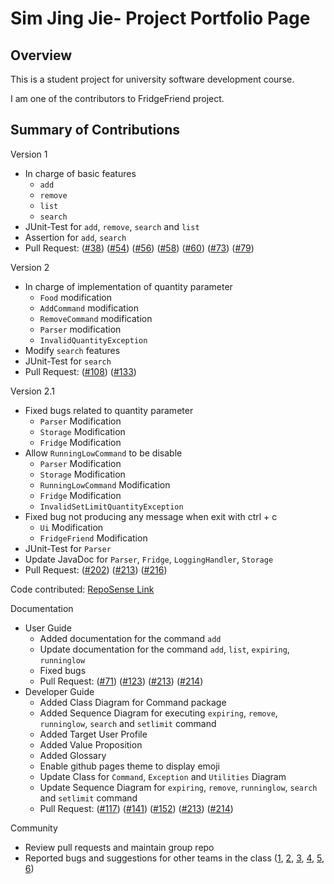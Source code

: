 # Sim Jing Jie- Project Portfolio Page

## Overview
This is a student project for university software development course.

I am one of the contributors to FridgeFriend project.

## Summary of Contributions

Version 1  

  - In charge of basic features
    - `add`
    - `remove`
    - `list`
    - `search`
  - JUnit-Test for `add`, `remove`, `search` and `list`
  - Assertion for `add`, `search`
  - Pull Request: ([#38](https://github.com/AY2021S2-CS2113-T10-1/tp/pull/38))
    ([#54](https://github.com/AY2021S2-CS2113-T10-1/tp/pull/54))
    ([#56](https://github.com/AY2021S2-CS2113-T10-1/tp/pull/56))
    ([#58](https://github.com/AY2021S2-CS2113-T10-1/tp/pull/58))
    ([#60](https://github.com/AY2021S2-CS2113-T10-1/tp/pull/60))
    ([#73](https://github.com/AY2021S2-CS2113-T10-1/tp/pull/73))
    ([#79](https://github.com/AY2021S2-CS2113-T10-1/tp/pull/79))
    
  
Version 2

  - In charge of implementation of quantity parameter
    - `Food` modification
    - `AddCommand` modification
    - `RemoveCommand` modification
    - `Parser` modification  
    - `InvalidQuantityException`
  - Modify `search` features
  - JUnit-Test for `search`
  - Pull Request: ([#108](https://github.com/AY2021S2-CS2113-T10-1/tp/pull/108))
    ([#133](https://github.com/AY2021S2-CS2113-T10-1/tp/pull/133))
  
Version 2.1

  - Fixed bugs related to quantity parameter
    - `Parser` Modification
    - `Storage` Modification
    - `Fridge` Modification
  - Allow `RunningLowCommand` to be disable
    - `Parser` Modification
    - `Storage` Modification
    - `RunningLowCommand` Modification
    - `Fridge` Modification 
    - `InvalidSetLimitQuantityException`
  - Fixed bug not producing any message when exit with ctrl + c
    - `Ui` Modification
    - `FridgeFriend` Modification
  - JUnit-Test for `Parser`
  - Update JavaDoc for `Parser`, `Fridge`, `LoggingHandler`, `Storage` 
  - Pull Request: ([#202](https://github.com/AY2021S2-CS2113-T10-1/tp/pull/202))
    ([#213](https://github.com/AY2021S2-CS2113-T10-1/tp/pull/213))
    ([#216](https://github.com/AY2021S2-CS2113-T10-1/tp/pull/216))
    
Code contributed: [RepoSense Link](https://nus-cs2113-ay2021s2.github.io/tp-dashboard/?search=Simjj96)

Documentation
  - User Guide
    - Added documentation for the command `add`
    - Update documentation for the command `add`, `list`, `expiring`, `runninglow`
    - Fixed bugs 
    - Pull Request: ([#71](https://github.com/AY2021S2-CS2113-T10-1/tp/pull/71))
      ([#123](https://github.com/AY2021S2-CS2113-T10-1/tp/pull/123))
      ([#213](https://github.com/AY2021S2-CS2113-T10-1/tp/pull/213))
      ([#214](https://github.com/AY2021S2-CS2113-T10-1/tp/pull/214))
  - Developer Guide
    - Added Class Diagram for Command package
    - Added Sequence Diagram for executing `expiring`, `remove`, `runninglow`, `search` and `setlimit` command
    - Added Target User Profile 
    - Added Value Proposition 
    - Added Glossary 
    - Enable github pages theme to display emoji
    - Update Class for `Command`, `Exception` and `Utilities` Diagram 
    - Update Sequence Diagram for `expiring`, `remove`, `runninglow`, `search` and `setlimit` command
    - Pull Request: ([#117](https://github.com/AY2021S2-CS2113-T10-1/tp/pull/117))
      ([#141](https://github.com/AY2021S2-CS2113-T10-1/tp/pull/141/files))
      ([#152](https://github.com/AY2021S2-CS2113-T10-1/tp/pull/152))
      ([#213](https://github.com/AY2021S2-CS2113-T10-1/tp/pull/213))
      ([#214](https://github.com/AY2021S2-CS2113-T10-1/tp/pull/214))
  
Community
  - Review pull requests and maintain group repo
  - Reported bugs and suggestions for other teams in the class
      ([1](https://github.com/SimJJ96/ped/issues/1),
      [2](https://github.com/SimJJ96/ped/issues/2),
      [3](https://github.com/SimJJ96/ped/issues/3),
      [4](https://github.com/SimJJ96/ped/issues/4),
      [5](https://github.com/SimJJ96/ped/issues/5),
      [6](https://github.com/SimJJ96/ped/issues/6))